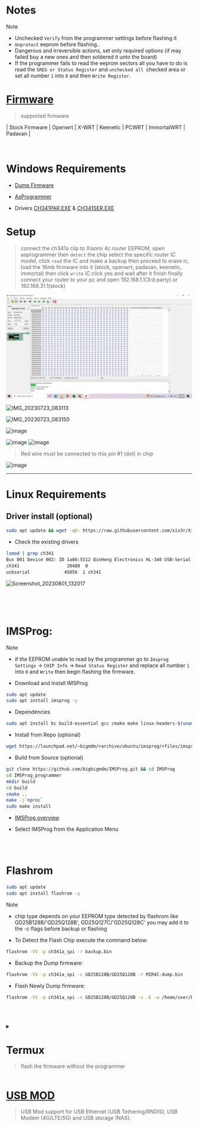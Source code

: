 # Notes
> [!Note]
> - Unchecked `Verify` from the programmer settings before flashing it
> - `Unprotect` eeprom before flashing..
> - Dangerous and irreversible actions, set only required options (if may failed buy a new ones and then soldered it unto the board)
> - If the programmer fails to read the eeprom sectors all you have to do is read the `SREG or Status Register` and `unchecked all `checked area or set all number `1` into `0` and then `Write Register`.

# [Firmware](https://github.com/xiv3r/Xiaomi-Mi-Router-4C-CH341A-Flasher/releases/tag/V1)
> supported firmware

| Stock Firmware | Openwrt | X-WRT | Keenetic | PCWRT | ImmortalWRT | Padavan |

<br>

# Windows Requirements

- [Dump Firmware](https://github.com/xiv3r/Xiaomi-Router-4C-CH341A-flasher/releases/tag/V1)

- [AsProgrammer](https://github.com/nofeletru/UsbAsp-flash/releases)

- Drivers [CH341PAR.EXE](https://raw.githubusercontent.com/xiv3r/Xiaomi-Mi-Router-4C-CH341A-Flasher/main/CH341PAR.EXE) & [CH341SER.EXE](https://raw.githubusercontent.com/xiv3r/Xiaomi-Mi-Router-4C-CH341A-Flasher/main/CH341SER.EXE)

# Setup
> connect the ch341a clip to Xiaomi 4c router EEPROM, open asprogrammer then `detect` the chip select the specific router IC model, click `read` the IC and make a backup then proceed to erase ic, load the 16mb firmware into it (stock, openwrt, padavan, keenetic, immortal) then click `write` IC click yes and wait after it finish finally connect your router to your pc and open 192.168.1.1(3rd party) or 192.168.31.1(stock)

![image](https://github.com/xiv3r/Xiaomi-Mi-Router-4C-CH341A-Flasher/blob/main/src/prog.png)


![IMG_20230723_083113](https://github.com/xiv3r/Xiaomi-Router-4C-CH34A-flash-firmware/assets/117867334/8c399a16-f7a1-4e77-b900-d4bfa674f79d)


![IMG_20230723_083150](https://github.com/xiv3r/Xiaomi-Router-4C-CH34A-flash-firmware/assets/117867334/bf2053cc-a585-41b9-b8a0-b150ddcbd87e)


![image](https://github.com/xiv3r/Xiaomi-Router-4C-CH34A-flash-firmware/assets/117867334/32c84a15-dd5d-43b0-87b1-6be5aeccad41)

![image](https://github.com/xiv3r/Xiaomi-Router-4C-CH34A-flash-firmware/assets/117867334/76807418-5626-4829-a0f4-aebe305701ba)
![image](https://github.com/xiv3r/Xiaomi-Router-4C-CH34A-flash-firmware/assets/117867334/5621d78b-b314-4ba8-8fec-1badffd65141)

> Red wire must be connected to this pin #1 (dot) in chip

![image](https://github.com/xiv3r/Xiaomi-Router-4C-CH34A-flash-firmware/assets/117867334/466c5aad-61c9-498a-bd1e-c9171fe64c86)


--------------------
# Linux Requirements

## Driver install (optional)
```sh
sudo apt update && wget -qO- https://raw.githubusercontent.com/xiv3r/Xiaomi-Mi-Router-4C-CH341A-Flasher/refs/heads/main/driver.sh | sudo sh
```
- Check the existing drivers
```sh
lsmod | grep ch341
Bus 001 Device 002: ID 1a86:5512 QinHeng Electronics HL-340 USB-Serial adapter
ch341                  20480  0
usbserial             45056  1 ch341
```
![Screenshot_20230801_132017](https://github.com/xiv3r/Xiaomi-Router-4C-CH341A-flasher/assets/117867334/fc367842-6724-4f66-80a5-6409bd93190b)

<br><br></br>

# IMSProg:

> [!Note]
> - if the EEPROM unable to read by the programmer go to `Imsprog Settings` -> `CHIP Info` -> `Read Status Register` and replace all number `1` into `0` and `Write` then begin flashing the firmware.

- Download and install IMSProg
```sh
sudo apt update
sudo apt install imsprog -y
```

- Dependencies
```sh
sudo apt install bc build-essential gcc cmake make linux-headers-$(uname -r) cmake g++ libusb-1.0-0-dev qtbase5-dev qttools5-dev pkgconf systemd-dev udev zenity wget -y
```
- Install from Repo (optional)
```sh
wget https://launchpad.net/~bigmdm/+archive/ubuntu/imsprog/+files/imsprog_1.4.4-4_amd64.deb -O imsprog.deb && sudo dpkg -i imsprog.deb && sudo apt --fix-broken install -y && sudo dpkg --configure -a
```
- Build from Source (optional)
```sh
git clone https://github.com/bigbigmdm/IMSProg.git && cd IMSProg
cd IMSProg_programmer
mkdir build
cd build
cmake ..
make -j`nproc`
sudo make install
```
- [IMSProg overview](https://github.com/bigbigmdm/IMSProg)

- Select IMSProg from the Application Menu

<br>
<br>

# Flashrom
```sh
sudo apt update
sudo apt install flashrom -y
```

> [!Note]
> - chip type depends on your EEPROM type detected by flashrom like GD25B128B/'GD25Q128B', GD25Q127C/'GD25Q128C' you may add it to the -c flags before backup or flashing

- To Detect the Flash Chip execute the command below:
```sh
flashrom -VV -p ch341a_spi -r backup.bin
```
- Backup the Dump firmware: 
```sh
flashrom -VV -p ch341a_spi -c GD25B128B/GD25Q128B -r MIR4C-dump.bin
```
- Flash Newly Dump firmware:
```sh
flashrom -VV -p ch341a_spi -c GD25B128B/GD25Q128B -v -E -w /home/user/Downloads/MIR4C-dump.bin
```
<br><br>


<details><summary>
 
# Termux
> flash the firmware without the programmer 

</summary>

## Requirements
- Access Point Router/CPE (Wired Bridge) (required) if `ALL` exist in the MTD partition tables
- CH341A Programmer (optional) if there's no `ALL` existed in the MTD partition tables
- Termux

• Dependencies:
```sh
apt update && apt upgrade -y && apt install git wget curl python3 python-pip inetutils -y
```
## Notes
> [!Note]
> - To check mtd partitions `cat /proc/mtd`
> - If mtd `ALL` partition is found you can flash it easily, if not otherwise flash the eeprom with CH341a programmer
> - MTD `ALL` Partition can flash all 16MB dump firmware from the download section
> - Keenetic Breed `Programmer Firmware` can Flash all 16MB dump firmware from the download section
> - All 16MB firmware dump are stable for transitioning
> - You can use wget, scp, http fileserver to import firmware into `/tmp` directory and flash

## way to import the firmware
> opt 1
  - `cd storage/downloads && scp 16mb_firmware.bin root@192.168.1.1:/tmp`
> opt 2
  - `cd storage/downloads && python3 -m http.server` (dhcp ip assign):8000 e.g: `wget 192.168.1.111:8000/16mb_firmware.bin`
> opt 3
  - `cd /tmp && wget https://github.com/xiv3r/Xiaomi-Mi-Router-4C-CH341A-Flasher/releases/download/V1/Full-KeeneticOS_4.1.7_MOD.bin`
## Flash
  - `mtd -e ALL -r write /tmp/16mb_firmware.bin ALL`

<br><br>

## Transition from Stock to other Firmware
• Using my Modified version of openwrt-invasion
```sh
termux-setup-storage && pkg update && pkg upgrade && pkg install curl && curl https://raw.githubusercontent.com/xiv3r/termux-openwrt-invasion/refs/heads/main/openwrt-invasion.sh | sh && cd openwrt-invasion
```

• `Reset` the Xiaomi 4C Router and configure with a password of `12345678`
```sh
python3 remote_command_execution_vulnerability.py
```

• Getting root access via Telnet
```sh
 telnet 192.168.31.1
```
  - login:`root`
  - password:`root`

- Download the firmware from [Here!](https://github.com/xiv3r/Xiaomi-Mi-Router-4C-CH341A-Flasher/releases/download/V1/)
   - e.g
```sh
cd /tmp && wget -O Keenetic.bin https://github.com/xiv3r/Xiaomi-Mi-Router-4C-CH341A-Flasher/releases/download/V1/Full-KeeneticOS_4.1.7_MOD.bin
```
## Flash
```sh
mtd -e ALL -r write /tmp/keenetic.bin ALL
```
- Wait for 15 minutes until the reboot will prompted
- Goto [192.168.1.1](http://192.168.1.1/)

## Openwrt/Xwrt/Immortalwrt/Pcwrt to Keenetic and other Firmware
- Import the [Xiaomi_4C_Router_Breed.bin](https://github.com/xiv3r/Xiaomi-Mi-Router-4C-CH341A-Flasher/blob/main/Xiaomi_4C_Router_Breed_Env_Variables.bin)
```sh
telnet 192.168.1.1
```
   - user:`root`
   - pass:`your admin password`
 
- Bootloader breed installation
```sh 
opkg update && opkg install kmod-mtd-rw && insmod mtd-rw i_want_a_brick=1
```
```sh
cd /tmp && wget -O breed.bin https://github.com/xiv3r/Xiaomi-Mi-Router-4C-CH341A-Flasher/blob/main/Xiaomi_4C_Router_Breed_Env_Variables.bin
```
## Flash
```sh
mtd -r write /tmp/breed.bin bootloader
```
- Router will reboot
- Goto 👉 [192.68.1.1](http://192.168.1.1) > `upgrade` > `Programmer firmware` > import `keenetic 16MB dump` from download 
<img src="https://github.com/xiv3r/Xiaomi-Mi-Router-4C-CH341A-Flasher/blob/main/src/backup.jpg">

- Unchecked `skip bootloader`
- Unchecked `skip eeprom`
- Upload

`OpenWRT WiFi tx power mod to 30dBm`
```sh
wget -qO- https://raw.githubusercontent.com/xiv3r/20dBm-30dBm-Xiaomi-Mi-4C-Router-Mod/refs/heads/main/mtd2-mod.sh | sh
```
<br><br>

## Keenetic to Openwrt and other Firmware
- Hold the reset button for 5 seconds while powering on the router
- Goto 👉[192.168.1.1](http://192.168.1.1) > `upgrade` > `programmer firmware` > import `openwrt 16MB dump` from download
<img src="https://github.com/xiv3r/Xiaomi-Mi-Router-4C-CH341A-Flasher/blob/main/src/backup.jpg">

- Unchecked `skip bootloader`
- Unchecked `skip eeprom`
- Apply

## Padavan to other Firmware
- `telnet 192.168.1.1` and login your credentials
- Import `16mb dump firmware.bin` to `/tmp`
- e.g ` cd /tmp && wget -O keenetic.bin https://github.com/xiv3r/Xiaomi-Mi-Router-4C-CH341A-Flasher/releases/download/V1/Full-KeeneticOS_4.1.7_MOD.bin`
## Flash
```sh
mtd -e ALL -r write /tmp/keenetic.bin ALL
```
</details>

# [USB MOD](https://github.com/xiv3r/Xiaomi-Mi-Router-4C-CH341A-Flasher/blob/main/src/USB-MOD.jpg)
> USB Mod support for USB Ethernet (USB Tethering/RNDIS), USB Modem (4G/LTE/5G) and USB storage (NAS).

